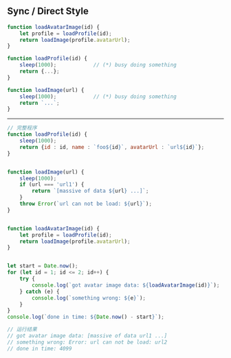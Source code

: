 
## Sync / Direct Style

```js
function loadAvatarImage(id) {
    let profile = loadProfile(id);
    return loadImage(profile.avatarUrl);
}
```

```js
function loadProfile(id) {
    sleep(1000);            // (*) busy doing something
    return {...};
}

function loadImage(url) {
    sleep(1000);            // (*) busy doing something
    return `...`;
}
```
<!-- .element: class="fragment" data-fragment-index="2" -->

---

<!-- .slide: style="font-size: 63%" -->

```js
// 完整程序
function loadProfile(id) {
    sleep(1000);
    return {id : id, name : `foo${id}`, avatarUrl : `url${id}`};
}


function loadImage(url) {
    sleep(1000);
    if (url === 'url1') {
        return `[massive of data ${url} ...]`;
    }
    throw Error(`url can not be load: ${url}`);
}


function loadAvatarImage(id) {
    let profile = loadProfile(id);
    return loadImage(profile.avatarUrl);
}


let start = Date.now();
for (let id = 1; id <= 2; id++) {
    try {
        console.log(`got avatar image data: ${loadAvatarImage(id)}`);
    } catch (e) {
        console.log(`something wrong: ${e}`);
    }
}
console.log(`done in time: ${Date.now() - start}`);

```

```js
// 运行结果
// got avatar image data: [massive of data url1 ...]
// something wrong: Error: url can not be load: url2
// done in time: 4099
```
<!-- .element: class="fragment" data-fragment-index="2" style="margin-top:0" -->
